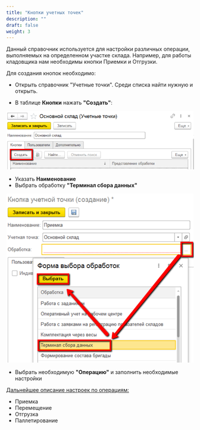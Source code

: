 ```yaml
---
title: "Кнопки учетных точек"
description: ""
draft: false
weight: 3
---
```


Данный справочник используется для настройки различных операции, выполняемых на определенном участке склада. Например, для работы кладовщика нам необходимы кнопки Приемки и Отгрузки.

Для создания кнопок необходимо:

- Открыть справочник "Учетные точки". Среди списка найти нужную и открыть.

- В таблице **Кнопки** нажать **"Создать"**:

![КнопкиУТ1](КнопкиУТ1.png)

- Указать **Наименование**
- Выбрать обработку **"Терминал сбора данных"**

![КнопкиУТ2](КнопкиУТ2.png)

- Выбрать необходимую **"Операцию"** и заполнить необходимые настройки

<ins>Дальнейшее описание настроек по операциям:</ins>

- Приемка
- Перемещение
- Отгрузка
- Паллетирование
